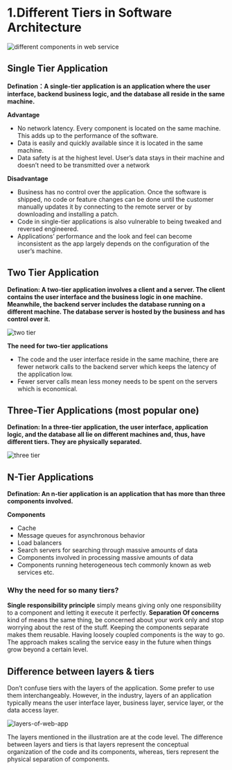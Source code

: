 # 1.Different Tiers in Software Architecture

![different components in web service](/img/different-components-in-web-service.jpg)

## Single Tier Application

**Defination：A single-tier application is an application where the user interface, backend business logic, and the database all reside in the same machine.**

**Advantage**
- No network latency. Every component is located on the same machine. This adds up to the performance of the software.
- Data is easily and quickly available since it is located in the same machine.
- Data safety is at the highest level. User’s data stays in their machine and doesn’t need to be transmitted over a network

**Disadvantage**
- Business has no control over the application. Once the software is shipped, no code or feature changes can be done until the customer manually updates it by connecting to the remote server or by downloading and installing a patch.
- Code in single-tier applications is also vulnerable to being tweaked and reversed engineered.
- Applications’ performance and the look and feel can become inconsistent as the app largely depends on the configuration of the user’s machine.

## Two Tier Application

**Defination: A two-tier application involves a client and a server. The client contains the user interface and the business logic in one machine. Meanwhile, the backend server includes the database running on a different machine. The database server is hosted by the business and has control over it.**

![two tier](/img/two-tier.jpg)

**The need for two-tier applications**
- The code and the user interface reside in the same machine, there are fewer network calls to the backend server which keeps the latency of the application low.
- Fewer server calls mean less money needs to be spent on the servers which is economical.

## Three-Tier Applications (most popular one)
**Defination: In a three-tier application, the user interface, application logic, and the database all lie on different machines and, thus, have different tiers. They are physically separated.**

![three tier](/img/three-tier.jpg)

## N-Tier Applications
**Defination: An n-tier application is an application that has more than three components involved.**

**Components**
- Cache
- Message queues for asynchronous behavior
- Load balancers
- Search servers for searching through massive amounts of data
- Components involved in processing massive amounts of data
- Components running heterogeneous tech commonly known as web services etc.

### Why the need for so many tiers?
**Single responsibility principle** simply means giving only one responsibility to a component and letting it execute it perfectly.
**Separation Of concerns** kind of means the same thing, be concerned about your work only and stop worrying about the rest of the stuff. Keeping the components separate makes them reusable. Having loosely coupled components is the way to go. The approach makes scaling the service easy in the future when things grow beyond a certain level.

## Difference between layers & tiers
Don’t confuse tiers with the layers of the application. Some prefer to use them interchangeably. However, in the industry, layers of an application typically means the user interface layer, business layer, service layer, or the data access layer.

![layers-of-web-app](/img/layers-of-web-app.jpg)

The layers mentioned in the illustration are at the code level. The difference between layers and tiers is that layers represent the conceptual organization of the code and its components, whereas, tiers represent the physical separation of components.
